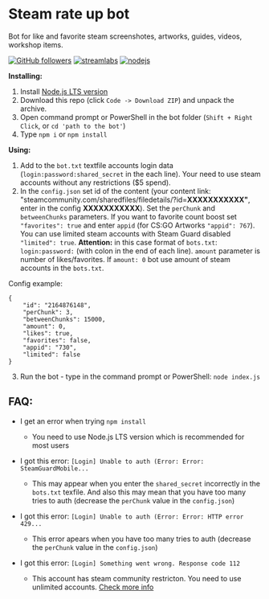 <h1>Steam rate up bot</h1>

Bot for like and favorite steam screenshotes, artworks, guides, videos, workshop items.

[![GitHub followers](https://img.shields.io/github/followers/Dasrg?label=Follow&style=social)](https://github.com/Dasrg)
[![streamlabs](https://img.shields.io/badge/Donate-%241-red)](https://streamlabs.com/das-Dme6dF/tip)
[![nodejs](https://img.shields.io/badge/node.js-v12-brightgreen)](https://nodejs.org/)

<b>Installing:</b>
1. Install <a href="https://nodejs.org/">Node.js LTS version</a>
2. Download this repo (click `Code -> Download ZIP`) and unpack the archive.
3. Open command prompt or PowerShell in the bot folder (`Shift + Right Click`, or `cd 'path to the bot'`)
4. Type `npm i` or `npm install`

<b>Using:</b>
1. Add to the `bot.txt` textfile accounts login data (`login:password:shared_secret` in the each line). Your need to use steam accounts without any restrictions ($5 spend).
2. In the `config.json` set id of the content (your content link: "steamcommunity.com/sharedfiles/filedetails/?id=<b>XXXXXXXXXXX"</b>, enter in the config <b>XXXXXXXXXXX</b>). Set the `perChunk` and `betweenChunks` parameters. If you want to favorite count boost set `"favorites": true` and enter `appid` (for CS:GO Artworks `"appid": 767`).
You can use limited steam accounts with Steam Guard disabled `"limited": true`. <b>Attention:</b> in this case format of `bots.txt`: `login:password:` (with colon in the end of each line).
`amount` parameter is number of likes/favorites. If `amount: 0` bot use amount of steam accounts in the `bots.txt`.

Config example:
```
{
	"id": "2164876148",
	"perChunk": 3,
	"betweenChunks": 15000,
	"amount": 0,
	"likes": true,
	"favorites": false,
	"appid": "730",
	"limited": false
}
```

3. Run the bot - type in the command prompt or PowerShell: `node index.js`

<h2>FAQ:</h2>

- I get an error when trying `npm install`

  - You need to use Node.js LTS version which is recommended for most users
  
- I got this error: `[Login] Unable to auth (Error: Error: SteamGuardMobile...`
 
  - This may appear when you enter the `shared_secret` incorrectly in the `bots.txt` texfile. And also this may mean that you have too many tries to auth (decrease the `perChunk` value in the `config.json`)
  
- I got this error: `[Login] Unable to auth (Error: Error: HTTP error 429...`
 
  - This error apears when you have too many tries to auth (decrease the `perChunk` value in the `config.json`)
 
- I got this error: `[Login] Something went wrong. Response code 112`

  - This account has steam community restricton. You need to use unlimited accounts. <a href="https://support.steampowered.com/kb_article.php?ref=3330-iagk-7663">Check more info</a>
